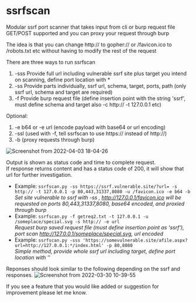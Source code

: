 # ssrfscan
Modular ssrf port scanner that takes input from cli or burp request file  
GET/POST supported and you can proxy your request through burp  

The idea is that you can change http:// to gopher:// or /favicon.ico to /robots.txt etc without having to modify the rest of the request  

There are three ways to run ssrfscan  
1. -sss Provide full url including vulnerable ssrf site plus target you intend on scanning, define port location with *  
2. -ss Provide parts individually, ssrf url, schema, target, ports, path (only ssrf url, schema and target are required)  
3. -f Provide burp request file (define insertion point with the string 'ssrf', must define schema and target also -c http:// -t 127.0.0.1 etc)  

Optional:
1. -e b64 or -e url (encode payload with base64 or url encoding)
2. -ssl (used with -f, tell ssrfscan to use https:// instead of http://)
3. -b (proxy requests through burp)


![Screenshot from 2022-04-03 18-04-26](https://user-images.githubusercontent.com/36344197/161451602-0c5c4240-3482-4fb5-8f49-38db746e0ec5.png)

Output is shown as status code and time to complete request.  
If response returns content and has a status code of 200, it will show that url for further investigation.  

- Example: `ssrfscan.py -ss https://ssrf.vulnerable.site/?url= -s http:// -t 127.0.0.1 -p 80,443,31337,8080 -u /favicon.ico -e b64 -b`  
*Set site vulnerable to ssrf with -ss , http://127.0.0.1/favicon.ico will be requested on ports 80,443,31337,8080, base64 encoded, and proxied through burp*  
- Example: `ssrfscan.py -f getreq2.txt -t 127.0.0.1 -u /someplace/special.svg -s http:// -e url`  
*Request burp saved request file (must define insertion point as 'ssrf'), port scan http://127.0.0.1/someplace/special.svg, url encoded*  
- Example: `ssrfscan.py -sss 'https://somevulnerable.site/afile.aspx?url=http://127.0.0.1:*/index.html' -p 80,8080`  
*Simple method, provide whole ssrf url including target, define port location with '*'




Reponses should look similar to the following depending on the ssrf and responses.
![Screenshot from 2022-03-30 10-39-55](https://user-images.githubusercontent.com/36344197/160861995-7d84fb3b-4ef3-416f-bfa4-fe90d8ae01dd.png)

If you see a feature that you would like added or suggestion for improvement please let me know.

